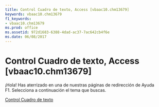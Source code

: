 ```yaml
---
title: Control Cuadro de texto, Access [vbaac10.chm13679]
keywords: vbaac10.chm13679
f1_keywords:
- vbaac10.chm13679
ms.prod: office
ms.assetid: 972d1683-6388-4dad-ac37-7ac642cb4f6e
ms.date: 06/08/2017
---
```





# Control Cuadro de texto, Access [vbaac10.chm13679]

¡Hola! Has aterrizado en una de nuestras páginas de redirección de Ayuda F1. Selecciona a continuación el tema que buscas.


 [Control Cuadro de texto](http://msdn.microsoft.com/library/text-box-control%28Office.15%29.aspx)


